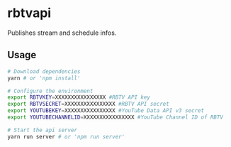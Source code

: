 # rbtvapi
Publishes stream and schedule infos.

## Usage
```bash
# Download dependencies
yarn # or 'npm install'

# Configure the environment
export RBTVKEY=XXXXXXXXXXXXXXXX #RBTV API key
export RBTVSECRET=XXXXXXXXXXXXXXXX #RBTV API secret
export YOUTUBEKEY=XXXXXXXXXXXXXXXX #YouTube Data API v3 secret
export YOUTUBECHANNELID=XXXXXXXXXXXXXXXX #YouTube Channel ID of RBTV

# Start the api server
yarn run server # or 'npm run server'
```
